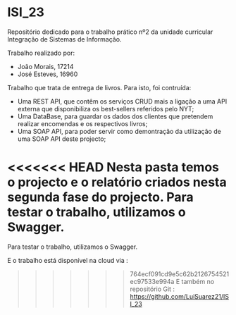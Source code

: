 # ISI_23
Repositório dedicado para o trabalho prático nº2 da unidade curricular Integração de Sistemas de Informação.

Trabalho realizado por:
- João Morais, 17214
- José Esteves, 16960

Trabalho que trata de entrega de livros. Para isto, foi contruída:

- Uma REST API, que contêm os serviços CRUD mais a ligação a uma API externa que disponibiliza os best-sellers referidos pelo NYT;
- Uma DataBase, para guardar os dados dos clientes que pretendem realizar encomendas e os respectivos livros;
- Uma SOAP API, para poder servir como demontração da utilização de uma SOAP API deste projecto;

<<<<<<< HEAD
Nesta pasta temos o projecto e o relatório criados nesta segunda fase do projecto.
Para testar o trabalho, utilizamos o Swagger.  
=======
Para testar o trabalho, utilizamos o Swagger. 

E o trabalho está disponível na cloud via : 

>>>>>>> 764ecf091cd9e5c62b2126754521ec97533e994a
E também no repositório Git : https://github.com/LuiSuarez21/ISI_23


